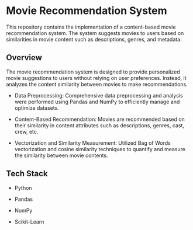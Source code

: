 # Movie Recommendation System
This repository contains the implementation of a content-based movie recommendation system. The system suggests movies to users based on similarities in movie content such as descriptions, genres, and metadata.

## Overview
The movie recommendation system is designed to provide personalized movie suggestions to users without relying on user preferences. Instead, it analyzes the content similarity between movies to make recommendations.

* Data Preprocessing: Comprehensive data preprocessing and analysis were performed using Pandas and NumPy to efficiently manage and optimize datasets.

- Content-Based Recommendation: Movies are recommended based on their similarity in content attributes such as descriptions, genres, cast, crew, etc.

+ Vectorization and Similarity Measurement: Utilized Bag of Words vectorization and cosine similarity techniques to quantify and measure the similarity between movie contents.

## Tech Stack
- Python
* Pandas
+ NumPy
- Scikit-Learn
